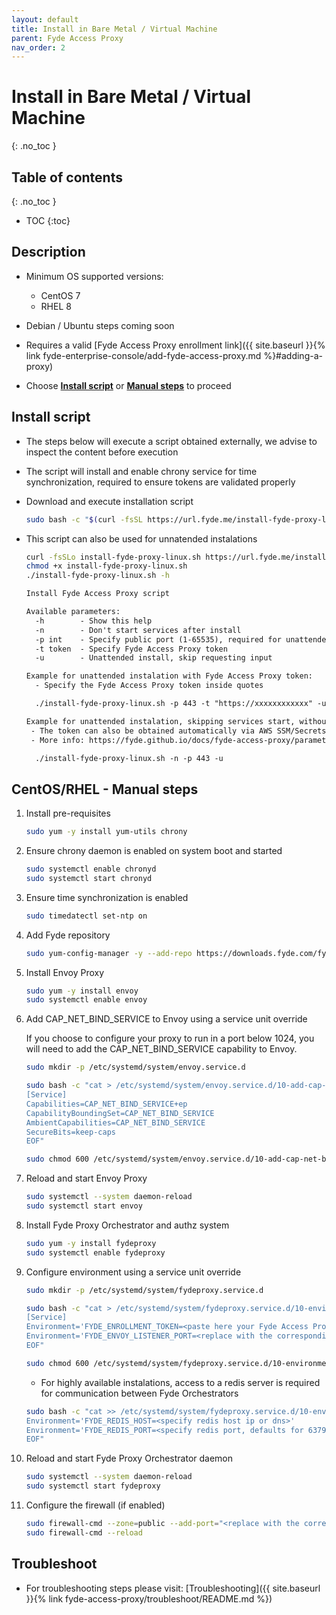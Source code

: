 ```yaml
---
layout: default
title: Install in Bare Metal / Virtual Machine
parent: Fyde Access Proxy
nav_order: 2
---
```

# Install in Bare Metal / Virtual Machine
{: .no_toc }

## Table of contents
{: .no_toc }
- TOC
{:toc}

## Description

- Minimum OS supported versions:
  - CentOS 7
  - RHEL 8

- Debian / Ubuntu steps coming soon

- Requires a valid [Fyde Access Proxy enrollment link]({{ site.baseurl }}{% link fyde-enterprise-console/add-fyde-access-proxy.md %}#adding-a-proxy)

- Choose [**Install script**](#install-script) or [**Manual steps**](#centos-rhel---manual-steps) to proceed

## Install script

- The steps below will execute a script obtained externally, we advise to inspect the content before execution

- The script will install and enable chrony service for time synchronization, required to ensure tokens are validated properly

- Download and execute installation script

    ```sh
    sudo bash -c "$(curl -fsSL https://url.fyde.me/install-fyde-proxy-linux)"
    ```

- This script can also be used for unnatended instalations

    ```sh
    curl -fsSLo install-fyde-proxy-linux.sh https://url.fyde.me/install-fyde-proxy-linux
    chmod +x install-fyde-proxy-linux.sh
    ./install-fyde-proxy-linux.sh -h
    ```

    ```txt
    Install Fyde Access Proxy script

    Available parameters:
      -h        - Show this help
      -n        - Don't start services after install
      -p int    - Specify public port (1-65535), required for unattended instalation
      -t token  - Specify Fyde Access Proxy token
      -u        - Unattended install, skip requesting input

    Example for unattended instalation with Fyde Access Proxy token:
      - Specify the Fyde Access Proxy token inside quotes

      ./install-fyde-proxy-linux.sh -p 443 -t "https://xxxxxxxxxxxx" -u

    Example for unattended instalation, skipping services start, without Fyde Access Proxy token:
     - The token can also be obtained automatically via AWS SSM/Secrets Manager
     - More info: https://fyde.github.io/docs/fyde-access-proxy/parameters/#fyde-proxy-orchestrator

      ./install-fyde-proxy-linux.sh -n -p 443 -u
    ```

## CentOS/RHEL - Manual steps

1. Install pre-requisites

    ```sh
    sudo yum -y install yum-utils chrony
    ```

1. Ensure chrony daemon is enabled on system boot and started

    ```sh
    sudo systemctl enable chronyd
    sudo systemctl start chronyd
    ```

1. Ensure time synchronization is enabled

    ```sh
    sudo timedatectl set-ntp on
    ```

1. Add Fyde repository

    ```sh
    sudo yum-config-manager -y --add-repo https://downloads.fyde.com/fyde.repo
    ```

1. Install Envoy Proxy

    ```sh
    sudo yum -y install envoy
    sudo systemctl enable envoy
    ```

1. Add CAP_NET_BIND_SERVICE to Envoy using a service unit override

    If you choose to configure your proxy to run in a port below 1024,
    you will need to add the CAP_NET_BIND_SERVICE capability to Envoy.

    ```sh
    sudo mkdir -p /etc/systemd/system/envoy.service.d

    sudo bash -c "cat > /etc/systemd/system/envoy.service.d/10-add-cap-net-bind.conf <<EOF
    [Service]
    Capabilities=CAP_NET_BIND_SERVICE+ep
    CapabilityBoundingSet=CAP_NET_BIND_SERVICE
    AmbientCapabilities=CAP_NET_BIND_SERVICE
    SecureBits=keep-caps
    EOF"

    sudo chmod 600 /etc/systemd/system/envoy.service.d/10-add-cap-net-bind.conf
    ```

1. Reload and start Envoy Proxy

    ```sh
    sudo systemctl --system daemon-reload
    sudo systemctl start envoy
    ```

1. Install Fyde Proxy Orchestrator and authz system

    ```sh
    sudo yum -y install fydeproxy
    sudo systemctl enable fydeproxy
    ```

1. Configure environment using a service unit override

    ```sh
    sudo mkdir -p /etc/systemd/system/fydeproxy.service.d

    sudo bash -c "cat > /etc/systemd/system/fydeproxy.service.d/10-environment.conf <<EOF
    [Service]
    Environment='FYDE_ENROLLMENT_TOKEN=<paste here your Fyde Access Proxy enrollment link>'
    Environment='FYDE_ENVOY_LISTENER_PORT=<replace with the corresponding Fyde Access Proxy port, as configured in Fyde Enterprise Console>'
    EOF"

    sudo chmod 600 /etc/systemd/system/fydeproxy.service.d/10-environment.conf
    ```

    - For highly available instalations, access to a redis server is required for communication between Fyde Orchestrators

    ```sh
    sudo bash -c "cat >> /etc/systemd/system/fydeproxy.service.d/10-environment.conf <<EOF
    Environment='FYDE_REDIS_HOST=<specify redis host ip or dns>'
    Environment='FYDE_REDIS_PORT=<specify redis port, defaults for 6379 if not included>'
    EOF"
    ```

1. Reload and start Fyde Proxy Orchestrator daemon

    ```sh
    sudo systemctl --system daemon-reload
    sudo systemctl start fydeproxy
    ```

1. Configure the firewall (if enabled)

    ```sh
    sudo firewall-cmd --zone=public --add-port="<replace with the corresponding Fyde Access Proxy port, as configured in Fyde Enterprise Console>/tcp" --permanent
    sudo firewall-cmd --reload
    ```

## Troubleshoot

- For troubleshooting steps please visit: [Troubleshooting]({{ site.baseurl }}{% link fyde-access-proxy/troubleshoot/README.md %})
